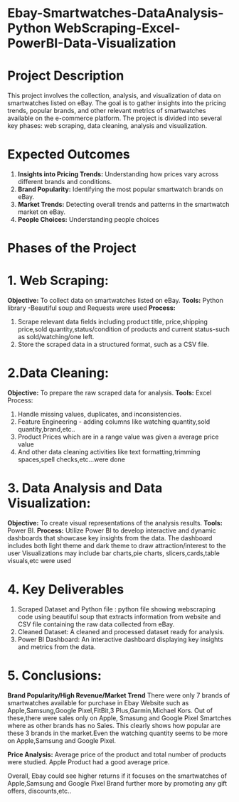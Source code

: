 # Ebay-Smartwatches-DataAnalysis-Python WebScraping-Excel-PowerBI-Data-Visualization

# Project Description
This project involves the collection, analysis, and visualization of data on smartwatches listed on eBay. The goal is to gather insights into the pricing trends, popular brands, and other relevant metrics of smartwatches available on the e-commerce platform. The project is divided into several key phases: web scraping, data cleaning, analysis and visualization.

# Expected Outcomes
1. **Insights into Pricing Trends:** 
Understanding how prices vary across different brands and conditions.
2. **Brand Popularity:** 
Identifying the most popular smartwatch brands on eBay.
3. **Market Trends:** 
Detecting overall trends and patterns in the smartwatch market on eBay.
4. **People Choices:**
Understanding people choices

# Phases of the Project
# 1. Web Scraping:

**Objective:** To collect data on smartwatches listed on eBay.
**Tools:** Python library -Beautiful soup and Requests were used
**Process:**
1. Scrape relevant data fields including product title, price,shipping price,sold quantity,status/condition of products and current status-such as sold/watching/one left.
2. Store the scraped data in a structured format, such as a CSV file.

# 2.Data Cleaning:

**Objective:** To prepare the raw scraped data for analysis.
**Tools:** Excel
Process:
1. Handle missing values, duplicates, and inconsistencies.
2. Feature Engineering - adding columns like watching quantity,sold quantity,brand,etc..
3. Product Prices which are in a range value was given a average price value
4. And other data cleaning activities like text formatting,trimming spaces,spell checks,etc...were done

# 3. Data Analysis and Data Visualization:

**Objective:** To create visual representations of the analysis results.
**Tools:**  Power BI.
**Process:**
Utilize Power BI to develop interactive and dynamic dashboards that showcase key insights from the data.
The dashboard includes both light theme and dark theme to draw attraction/interest to the user
Visualizations may include bar charts,pie charts, slicers,cards,table visuals,etc were used

# 4. Key Deliverables
1. Scraped Dataset and Python file : python file showing webscraping code using beautiful soup that extracts information from website and CSV file containing the raw data collected from eBay.
2. Cleaned Dataset: A cleaned and processed dataset ready for analysis.
3. Power BI Dashboard: An interactive dashboard displaying key insights and metrics from the data.

# 5. Conclusions:
 **Brand Popularity/High Revenue/Market Trend**
There were only 7 brands of smartwatches available for purchase in Ebay Website such as Apple,Samsung,Google Pixel,FitBit,3 Plus,Garmin,Michael Kors. Out of these,there were sales only on Apple, Smasung and Google Pixel Smartches where as other brands has no Sales.
This clearly shows how popular are these 3 brands in the market.Even the watching quantity seems to be more on Apple,Samsung and Google Pixel.

**Price Analysis:**
Average price of the product and total number of products were studied. Apple Product had a good average price.

Overall, Ebay could see higher returns if it focuses on the smartwatches of Apple,Samsung and Google Pixel Brand further more by promoting any gift offers, discounts,etc..

